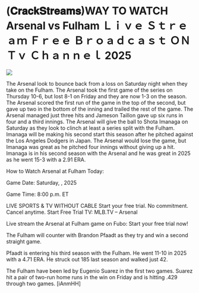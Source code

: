 # (𝐂𝐫𝐚𝐜𝐤𝐒𝐭𝐫𝐞𝐚𝐦𝐬)WAY TO WATCH Arsenal vs Fulham Ｌｉｖｅ Ｓｔｒｅａｍ Ｆｒｅｅ Ｂｒｏａｄｃａｓｔ ＯＮ Ｔｖ Ｃｈａｎｎｅｌ  2025  
  
  
[![](https://i.imgur.com/qSNzIqt.png)](https://movie.rssnews.media/PwvrUvt.php)  
  
The Arsenal look to bounce back from a loss on Saturday night when they take on the Fulham. The Arsenal took the first game of the series on Thursday 10-6, but lost 8-1 on Friday and they are now 1-3 on the season. The Arsenal scored the first run of the game in the top of the second, but gave up two in the bottom of the inning and trailed the rest of the game. The Arsenal managed just three hits and Jameson Taillon gave up six runs in four and a third innings. The Arsenal will give the ball to Shota Imanaga on Saturday as they look to clinch at least a series split with the Fulham. Imanaga will be making his second start this season after he pitched against the Los Angeles Dodgers in Japan. The Arsenal would lose the game, but Imanaga was great as he pitched four innings without giving up a hit. Imanaga is in his second season with the Arsenal and he was great in 2025 as he went 15-3 with a 2.91 ERA.

How to Watch Arsenal at Fulham Today:

Game Date: Saturday, , 2025

Game Time: 8:00 p.m. ET

LIVE SPORTS & TV WITHOUT CABLE
Start your free trial. No commitment. Cancel anytime.
Start Free Trial
TV: MLB.TV – Arsenal

Live stream the Arsenal at Fulham game on Fubo: Start your free trial now!

The Fulham will counter with Brandon Pfaadt as they try and win a second straight game.

Pfaadt is entering his third season with the Fulham. He went 11-10 in 2025 with a 4.71 ERA. He struck out 185 last season and walked just 42.

The Fulham have been led by Eugenio Suarez in the first two games. Suarez hit a pair of two-run home runs in the win on Friday and is hitting .429 through two games. [iAnmHH]